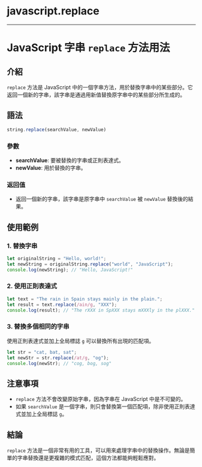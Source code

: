 # javascript.replace


---

# JavaScript 字串 `replace` 方法用法

## 介紹

`replace` 方法是 JavaScript 中的一個字串方法，用於替換字串中的某些部分。它返回一個新的字串，該字串是通過用新值替換原字串中的某些部分所生成的。

## 語法

```javascript
string.replace(searchValue, newValue)
```

### 參數

- **searchValue**: 要被替換的字串或正則表達式。
- **newValue**: 用於替換的字串。

### 返回值

- 返回一個新的字串，該字串是原字串中 `searchValue` 被 `newValue` 替換後的結果。

## 使用範例

### 1. 替換字串

```javascript
let originalString = "Hello, world!";
let newString = originalString.replace("world", "JavaScript");
console.log(newString); // "Hello, JavaScript!"
```

### 2. 使用正則表達式

```javascript
let text = "The rain in Spain stays mainly in the plain.";
let result = text.replace(/ain/g, "XXX");
console.log(result); // "The rXXX in SpXXX stays mXXXly in the plXXX."
```

### 3. 替換多個相同的字串

使用正則表達式並加上全局標誌 `g` 可以替換所有出現的匹配項。

```javascript
let str = "cat, bat, sat";
let newStr = str.replace(/at/g, "og");
console.log(newStr); // "cog, bog, sog"
```

## 注意事項

- `replace` 方法不會改變原始字串，因為字串在 JavaScript 中是不可變的。
- 如果 `searchValue` 是一個字串，則只會替換第一個匹配項，除非使用正則表達式並加上全局標誌 `g`。

## 結論

`replace` 方法是一個非常有用的工具，可以用來處理字串中的替換操作。無論是簡單的字串替換還是更複雜的模式匹配，這個方法都能夠輕鬆應對。


